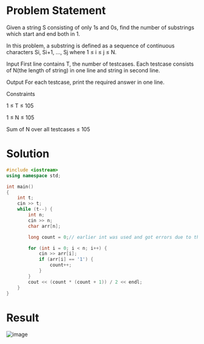 # Problem Statement
Given a string S consisting of only 1s and 0s, find the number of substrings which start and end both in 1.

In this problem, a substring is defined as a sequence of continuous characters Si, Si+1, ..., Sj where 1 ≤ i ≤ j ≤ N.

Input
First line contains T, the number of testcases. Each testcase consists of N(the length of string) in one line and string in second line.

Output
For each testcase, print the required answer in one line.

Constraints

1 ≤ T ≤ 105

1 ≤ N ≤ 105

Sum of N over all testcases ≤ 105

# Solution
```c++
#include <iostream>
using namespace std;

int main()
{
	int t;
	cin >> t;
	while (t--) {
		int n;
		cin >> n;
		char arr[n];

		long count = 0;// earlier int was used and got errors due to the length constraints for certain use cases.

		for (int i = 0; i < n; i++) {
			cin >> arr[i];
			if (arr[i] == '1') {
				count++;
			}
		}
		cout << (count * (count + 1)) / 2 << endl;
	}
}
```

# Result

![image](https://user-images.githubusercontent.com/84629235/147665691-1c55afef-9f13-4dbc-90ca-b442d7bcce0d.png)

